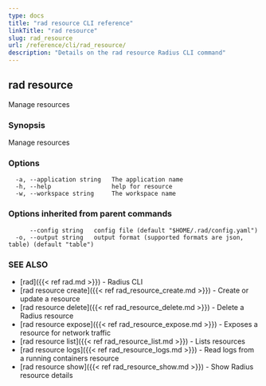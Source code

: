 ```yaml
---
type: docs
title: "rad resource CLI reference"
linkTitle: "rad resource"
slug: rad_resource
url: /reference/cli/rad_resource/
description: "Details on the rad resource Radius CLI command"
---
```

## rad resource

Manage resources

### Synopsis

Manage resources

### Options

```
  -a, --application string   The application name
  -h, --help                 help for resource
  -w, --workspace string     The workspace name
```

### Options inherited from parent commands

```
      --config string   config file (default "$HOME/.rad/config.yaml")
  -o, --output string   output format (supported formats are json, table) (default "table")
```

### SEE ALSO

* [rad]({{< ref rad.md >}})	 - Radius CLI
* [rad resource create]({{< ref rad_resource_create.md >}})	 - Create or update a resource
* [rad resource delete]({{< ref rad_resource_delete.md >}})	 - Delete a Radius resource
* [rad resource expose]({{< ref rad_resource_expose.md >}})	 - Exposes a resource for network traffic
* [rad resource list]({{< ref rad_resource_list.md >}})	 - Lists resources
* [rad resource logs]({{< ref rad_resource_logs.md >}})	 - Read logs from a running containers resource
* [rad resource show]({{< ref rad_resource_show.md >}})	 - Show Radius resource details

